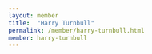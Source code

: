 ```yaml
---
layout: member
title:  "Harry Turnbull"
permalink: /member/harry-turnbull.html
member: harry-turnbull
---
```

